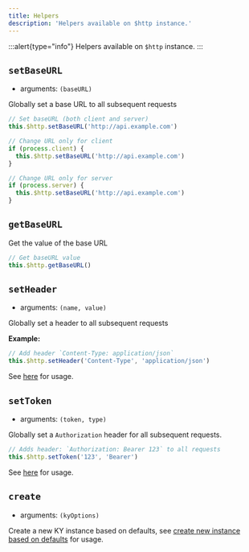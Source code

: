 ```yaml
---
title: Helpers
description: 'Helpers available on $http instance.'
--- 
```


:::alert{type="info"}
Helpers available on `$http` instance.
:::

## `setBaseURL`

- arguments: `(baseURL)`

Globally set a base URL to all subsequent requests

```js
// Set baseURL (both client and server)
this.$http.setBaseURL('http://api.example.com')

// Change URL only for client
if (process.client) {
  this.$http.setBaseURL('http://api.example.com')
}

// Change URL only for server
if (process.server) {
  this.$http.setBaseURL('http://api.example.com')
}
```

## `getBaseURL`

Get the value of the base URL

```js
// Get baseURL value
this.$http.getBaseURL()
```

## `setHeader`

- arguments: `(name, value)`

Globally set a header to all subsequent requests

**Example:**

```js
// Add header `Content-Type: application/json`
this.$http.setHeader('Content-Type', 'application/json')
```

See [here](/getting-started/advanced#header-helpers) for usage.

## `setToken`

- arguments: `(token, type)`

Globally set a `Authorization` header for all subsequent requests.

```js
// Adds header: `Authorization: Bearer 123` to all requests
this.$http.setToken('123', 'Bearer')
```

See [here](/getting-started/advanced#settokentoken-type) for usage.

## `create`

- arguments: `(kyOptions)`

Create a new KY instance based on defaults, see [create new instance based on defaults](/getting-started/advanced#create-new-instance-based-on-defaults) for usage.
